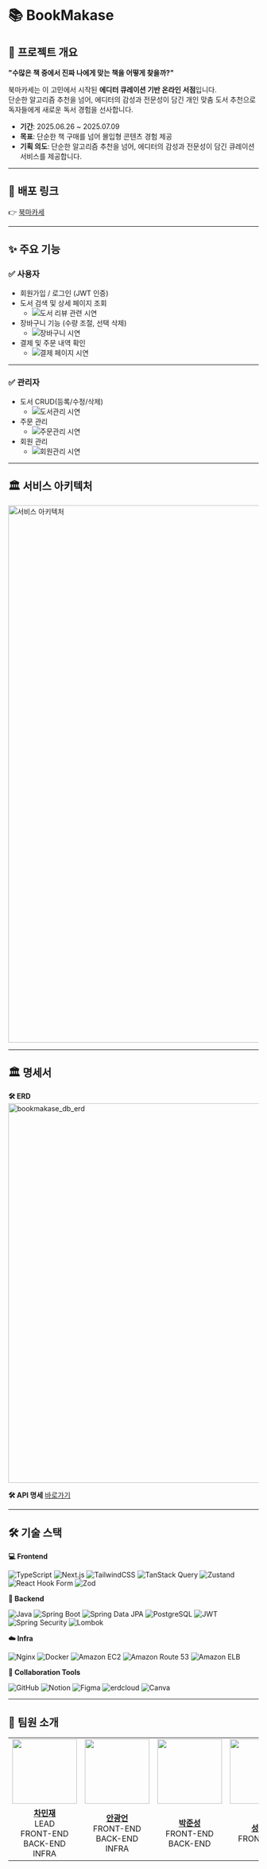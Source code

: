 # 📚 BookMakase

## 📝 프로젝트 개요

**"수많은 책 중에서 진짜 나에게 맞는 책을 어떻게 찾을까?"**

북마카세는 이 고민에서 시작된 **에디터 큐레이션 기반 온라인 서점**입니다.<br/>
단순한 알고리즘 추천을 넘어, 에디터의 감성과 전문성이 담긴 개인 맞춤 도서 추천으로 독자들에게 새로운 독서 경험을 선사합니다.

- **기간**: 2025.06.26 ~ 2025.07.09
- **목표**: 단순한 책 구매를 넘어 몰입형 콘텐츠 경험 제공
- **기획 의도**: 단순한 알고리즘 추천을 넘어, 에디터의 감성과 전문성이 담긴 큐레이션 서비스를 제공합니다.

---

## 🚀 배포 링크

👉 [북마카세](https://bookmakase.com)

---

## ✨ 주요 기능

### ✅ 사용자

- 회원가입 / 로그인 (JWT 인증)
- 도서 검색 및 상세 페이지 조회
  - ![도서 리뷰 관련 시연](이미지자리)
- 장바구니 기능 (수량 조절, 선택 삭제)
  - ![장바구니 시연](이미지자리)
- 결제 및 주문 내역 확인
  - ![결제 페이지 시연](이미지자리)

---

### ✅ 관리자

- 도서 CRUD(등록/수정/삭제)
  - ![도서관리 시연](이미지자리)
- 주문 관리
  - ![주문관리 시연](이미지자리)
- 회원 관리
  - ![회원관리 시연](이미지자리)

---

## 🏛 서비스 아키텍처

<img width="1920" height="1080" alt="서비스 아키텍처" src="https://github.com/user-attachments/assets/a3544cf4-4b14-421b-bb02-bb59e773b82d" />

---


## 🏛 명세서

**🛠 ERD**
<img width="1051" height="763" alt="bookmakase_db_erd" src="https://github.com/user-attachments/assets/66b11f8d-d08c-4556-b475-554b168aced8" />

**🛠 API 명세**
[바로가기](https://calendar2.notion.site/API-2157aad8afb38067913cdc96f29debe1?source=copy_link)

---

## 🛠 기술 스택

**💻 Frontend**

<div>
  <img alt="TypeScript" src="https://img.shields.io/badge/TypeScript-3178C6?style=for-the-badge&logo=typescript&logoColor=white" />
  <img alt="Next.js" src="https://img.shields.io/badge/Next.js-000000?style=for-the-badge&logo=nextdotjs&logoColor=white" />
  <img alt="TailwindCSS" src="https://img.shields.io/badge/TailwindCSS-06B6D4?style=for-the-badge&logo=tailwindcss&logoColor=white" />
  <img alt="TanStack Query" src="https://img.shields.io/badge/TanStack%20Query-FF4154?style=for-the-badge&logo=react-query&logoColor=white" />
  <img alt="Zustand" src="https://img.shields.io/badge/Zustand-000000?style=for-the-badge&logo=Zustand&logoColor=white" />
  <img alt="React Hook Form" src="https://img.shields.io/badge/React%20Hook%20Form-EC5990?style=for-the-badge&logo=reacthookform&logoColor=white" />
  <img alt="Zod" src="https://img.shields.io/badge/Zod-3178C6?style=for-the-badge&logo=zod&logoColor=white" />
</div>

**🚀 Backend**

<div>
  <img alt="Java" src="https://img.shields.io/badge/Java-007396?style=for-the-badge&logo=openjdk&logoColor=white" />
  <img alt="Spring Boot" src="https://img.shields.io/badge/Spring%20Boot-6DB33F?style=for-the-badge&logo=springboot&logoColor=white" />
  <img alt="Spring Data JPA" src="https://img.shields.io/badge/Spring%20Data%20JPA-007396?style=for-the-badge&logo=spring&logoColor=white" />
  <img alt="PostgreSQL" src="https://img.shields.io/badge/PostgreSQL-4169E1?style=for-the-badge&logo=postgresql&logoColor=white" />
  <img alt="JWT" src="https://img.shields.io/badge/JWT-000000?style=for-the-badge&logo=JSONWebTokens&logoColor=white" />
  <img alt="Spring Security" src="https://img.shields.io/badge/Spring%20Security-6DB33F?style=for-the-badge&logo=springsecurity&logoColor=white" />
  <img alt="Lombok" src="https://img.shields.io/badge/Lombok-FFA500?style=for-the-badge&logo=java&logoColor=white" />
</div>

**☁️ Infra**

<div>
  <img alt="Nginx" src="https://img.shields.io/badge/Nginx-009639?style=for-the-badge&logo=nginx&logoColor=white" />
  <img alt="Docker" src="https://img.shields.io/badge/Docker-2496ED?style=for-the-badge&logo=docker&logoColor=white" />
  <img alt="Amazon EC2" src="https://img.shields.io/badge/Amazon%20EC2-FF9900?style=for-the-badge&logo=amazon-ec2&logoColor=white" />
  <img alt="Amazon Route 53" src="https://img.shields.io/badge/Amazon%20Route%2053-FF9900?style=for-the-badge&logo=amazon-route-53&logoColor=white" />
  <img alt="Amazon ELB" src="https://img.shields.io/badge/Amazon%20ELB-FF9900?style=for-the-badge&logo=amazon-elastic-load-balancing&logoColor=white" />
</div>

**🤝 Collaboration Tools**

<div>
  <img alt="GitHub" src="https://img.shields.io/badge/GitHub-181717?style=for-the-badge&logo=github&logoColor=white" />
  <img alt="Notion" src="https://img.shields.io/badge/Notion-000000?style=for-the-badge&logo=notion&logoColor=white" />
  <img alt="Figma" src="https://img.shields.io/badge/Figma-F24E1E?style=for-the-badge&logo=figma&logoColor=white" />
  <img alt="erdcloud" src="https://img.shields.io/badge/ERDCloud-00C853?style=for-the-badge&logo=cloud&logoColor=white" />
  <img alt="Canva" src="https://img.shields.io/badge/Canva-00C4CC?style=for-the-badge&logo=canva&logoColor=white" />
</div>

---

## 👥 팀원 소개

<table>
  <tr>
    <td align="center"><a href="https://github.com/calendar2"><img src="https://avatars.githubusercontent.com/calendar2" width="130px;" alt=""></a></td>
    <td align="center"><a href="https://github.com/anpang1999"><img src="https://avatars.githubusercontent.com/anpang1999" width="130px;" alt=""></a></td>
    <td align="center"><a href="https://github.com/junesung1004"><img src="https://avatars.githubusercontent.com/junesung1004" width="130px;" alt=""></a></td>
    <td align="center"><a href="https://github.com/sandy-castle"><img src="https://avatars.githubusercontent.com/sandy-castle" width="130px;" alt=""></a></td>
  </tr>
  <tr>
    <td align="center"><a href="https://github.com/calendar2"><b>차민재</b></a><br>LEAD<br>FRONT-END<br>BACK-END<br>INFRA</td>
    <td align="center"><a href="https://github.com/anpang1999"><b>안광언</b></a><br>FRONT-END<br>BACK-END<br>INFRA</td>
    <td align="center"><a href="https://github.com/junesung1004"><b>박준성</b></a><br>FRONT-END<br>BACK-END</td>
    <td align="center"><a href="https://github.com/sandy-castle"><b>성다은</b></a><br>FRONT-END</td>
  </tr>
</table>
